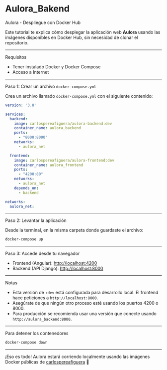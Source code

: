 # Aulora_Bakend

Aulora - Despliegue con Docker Hub

Este tutorial te explica cómo desplegar la aplicación web **Aulora** usando las imágenes disponibles en Docker Hub, sin necesidad de clonar el repositorio.

---

Requisitos

- Tener instalado Docker y Docker Compose
- Acceso a Internet

---

Paso 1: Crear un archivo `docker-compose.yml`

Crea un archivo llamado `docker-compose.yml` con el siguiente contenido:

```yaml
version: '3.8'

services:
  backend:
    image: carlospereafiguera/aulora-backend:dev
    container_name: aulora_backend
    ports:
      - "8000:8000"
    networks:
      - aulora_net

  frontend:
    image: carlospereafiguera/aulora-frontend:dev
    container_name: aulora_frontend
    ports:
      - "4200:80"
    networks:
      - aulora_net
    depends_on:
      - backend

networks:
  aulora_net:
```

---

Paso 2: Levantar la aplicación

Desde la terminal, en la misma carpeta donde guardaste el archivo:

```bash
docker-compose up
```

---

Paso 3: Accede desde tu navegador

- Frontend (Angular): [http://localhost:4200](http://localhost:4200)
- Backend (API Django): [http://localhost:8000](http://localhost:8000)

---

Notas

- Esta versión de `:dev` está configurada para desarrollo local. El frontend hace peticiones a `http://localhost:8000`.
- Asegúrate de que ningún otro proceso esté usando los puertos 4200 o 8000.
- Para producción se recomienda usar una versión que conecte usando `http://aulora_backend:8000`.

---

Para detener los contenedores

```bash
docker-compose down
```

---

¡Eso es todo! Aulora estará corriendo localmente usando las imágenes Docker públicas de [carlospereafiguera](https://hub.docker.com/u/carlospereafiguera) 🎉